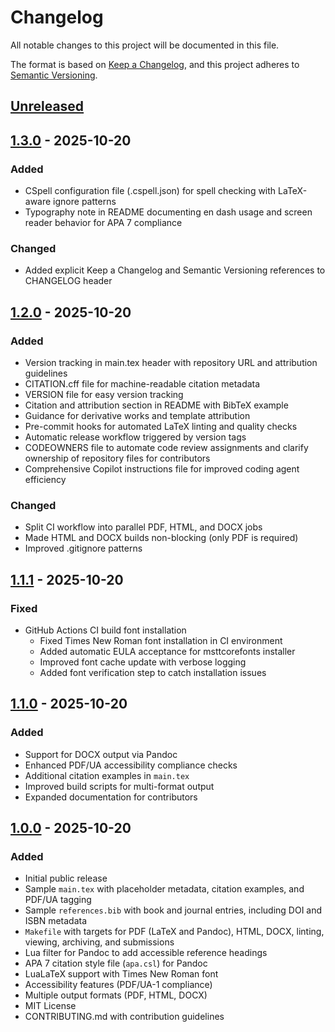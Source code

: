 # Changelog

All notable changes to this project will be documented in this file.

The format is based on [Keep a Changelog](https://keepachangelog.com/en/1.1.0/),
and this project adheres to [Semantic Versioning](https://semver.org/spec/v2.0.0.html).

## [Unreleased]

## [1.3.0] - 2025-10-20

### Added
- CSpell configuration file (.cspell.json) for spell checking with LaTeX-aware ignore patterns
- Typography note in README documenting en dash usage and screen reader behavior for APA 7 compliance

### Changed
- Added explicit Keep a Changelog and Semantic Versioning references to CHANGELOG header

## [1.2.0] - 2025-10-20

### Added
- Version tracking in main.tex header with repository URL and attribution guidelines
- CITATION.cff file for machine-readable citation metadata
- VERSION file for easy version tracking
- Citation and attribution section in README with BibTeX example
- Guidance for derivative works and template attribution
- Pre-commit hooks for automated LaTeX linting and quality checks
- Automatic release workflow triggered by version tags
- CODEOWNERS file to automate code review assignments and clarify ownership of repository files for contributors
- Comprehensive Copilot instructions file for improved coding agent efficiency

### Changed
- Split CI workflow into parallel PDF, HTML, and DOCX jobs
- Made HTML and DOCX builds non-blocking (only PDF is required)
- Improved .gitignore patterns

## [1.1.1] - 2025-10-20

### Fixed
- GitHub Actions CI build font installation
  - Fixed Times New Roman font installation in CI environment
  - Added automatic EULA acceptance for msttcorefonts installer
  - Improved font cache update with verbose logging
  - Added font verification step to catch installation issues

## [1.1.0] - 2025-10-20

### Added
- Support for DOCX output via Pandoc
- Enhanced PDF/UA accessibility compliance checks
- Additional citation examples in `main.tex`
- Improved build scripts for multi-format output
- Expanded documentation for contributors

## [1.0.0] - 2025-10-20

### Added

- Initial public release
- Sample `main.tex` with placeholder metadata, citation examples, and PDF/UA tagging
- Sample `references.bib` with book and journal entries, including DOI and ISBN metadata
- `Makefile` with targets for PDF (LaTeX and Pandoc), HTML, DOCX, linting, viewing, archiving, and submissions
- Lua filter for Pandoc to add accessible reference headings
- APA 7 citation style file (`apa.csl`) for Pandoc
- LuaLaTeX support with Times New Roman font
- Accessibility features (PDF/UA-1 compliance)
- Multiple output formats (PDF, HTML, DOCX)
- MIT License
- CONTRIBUTING.md with contribution guidelines

[Unreleased]: https://github.com/lanie-carmelo/apa-7-student-paper-template/compare/v1.3.0...HEAD
[1.3.0]: https://github.com/lanie-carmelo/apa-7-student-paper-template/compare/v1.2.0...v1.3.0
[1.2.0]: https://github.com/lanie-carmelo/apa-7-student-paper-template/compare/v1.1.1...v1.2.0
[1.1.1]: https://github.com/lanie-carmelo/apa-7-student-paper-template/compare/v1.1.0...v1.1.1
[1.1.0]: https://github.com/lanie-carmelo/apa-7-student-paper-template/compare/v1.0.0...v1.1.0
[1.0.0]: https://github.com/lanie-carmelo/apa-7-student-paper-template/releases/tag/v1.0.0
